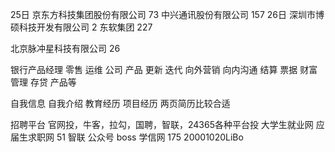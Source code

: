 25日
京东方科技集团股份有限公司 73
中兴通讯股份有限公司 157
26日
深圳市博硕科技开发有限公司 2
东软集团 227 

北京脉冲星科技有限公司 26

银行产品经理
零售 运维 公司
产品 更新 迭代 向外营销 向内沟通
结算 票据 财富管理 存贷 产品等

自我信息
自我介绍
教育经历
项目经历
两页简历比较合适

招聘平台 
官网投，牛客，拉勾，国聘，智联，24365各种平台投
大学生就业网 应届生求职网 51 智联 公众号 boss
学信网 175 20001020LiBo

